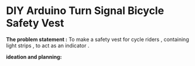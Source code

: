  # DIY Arduino Turn Signal Bicycle Safety Vest

**The problem statement :**
To make a safety vest for cycle riders , containing light strips , to act as an indicator . 

**ideation and planning:**

